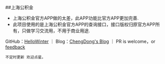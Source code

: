 ##上海公积金

- 上海公积金官方APP做的太差，此APP功能比官方APP更加完善.
- 此项目使用的是上海公积金官方APP的查询接口，接口版权归原官方APP所有，只做学习交流用，不用于商业用途.

GitHub：[HelloWinter](https://github.com/HelloWinter) ｜ Blog：[ChengDong's Blog](http://chengdong.top/) ｜ PR is welcome，or [feedback](mailto:cdengong@gmail.com)

`不定时更新 欢迎点星。`


